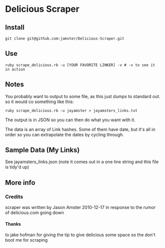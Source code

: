 # Delicious Scraper

## Install

	git clone git@github.com:jamster/Delicious-Scraper.git

## Use
	
	ruby scrape_delicious.rb -u [YOUR FAVORITE LINKER] -v # -v to see it in action
	
## Notes

You probably want to output to some file, as this just dumps to standard out.  so it would co something like this:

	ruby scrape_delicious.rb -u jayamster > jayamsters_links.txt
	
The output is in JSON so you can then do what you want with it.

The data is an array of Link hashes.  Some of them have date, but it's all in order so you can extrapolate the dates by cycling through.  

## Sample Data (My Links)

See jayamsters_links.json (note it comes out in a one line string and this file is tidy'd up)

## More info

### Credits

scraper was written by Jason Amster 2010-12-17 in response to the rumor of delicious.com going down

#### Thanks

to jake hofman for giving the tip to give delicious some space  so the don't boot me for scraping

